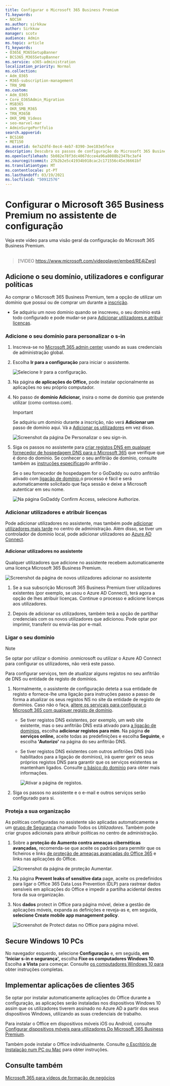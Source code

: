 ```yaml
---
title: Configurar o Microsoft 365 Business Premium
f1.keywords:
- NOCSH
ms.author: sirkkuw
author: Sirkkuw
manager: scotv
audience: Admin
ms.topic: article
f1_keywords:
- O365E_M365SetupBanner
- BCS365_M365SetupBanner
ms.service: o365-administration
localization_priority: Normal
ms.collection:
- Adm_O365
- M365-subscription-management
- TRN_SMB
ms.custom:
- Adm_O365
- Core_O365Admin_Migration
- MSB365
- OKR_SMB_M365
- TRN_M365B
- OKR_SMB_Videos
- seo-marvel-mar
- AdminSurgePortfolio
search.appverid:
- BCS160
- MET150
ms.assetid: 6e7a2dfd-8ec4-4eb7-8390-3ee103e5fece
description: Descubra os passos de configuração do Microsoft 365 Business Premium, incluindo a adição de um domínio e utilizadores, configurando políticas de segurança, e muito mais.
ms.openlocfilehash: 5b082e78f3dc4067dcce4a96a8088b2347bc3af4
ms.sourcegitcommit: 27b2b2e5c41934b918cac2c171556c45e36661bf
ms.translationtype: MT
ms.contentlocale: pt-PT
ms.lasthandoff: 03/19/2021
ms.locfileid: "50912576"
---
```

# <a name="set-up-microsoft-365-business-premium-in-the-setup-wizard"></a>Configurar o Microsoft 365 Business Premium no assistente de configuração

Veja este vídeo para uma visão geral da configuração do Microsoft 365 Business Premium.<br><br>

> [!VIDEO https://www.microsoft.com/videoplayer/embed/RE4jZwg] 

## <a name="add-your-domain-users-and-set-up-policies"></a>Adicione o seu domínio, utilizadores e configurar políticas

Ao comprar o Microsoft 365 Business Premium, tem a opção de utilizar um domínio que possui ou de comprar um durante a [inscrição](sign-up.md).

- Se adquiriu um novo domínio quando se inscreveu, o seu domínio está todo configurado e pode mudar-se para [Adicionar utilizadores e atribuir licenças](#add-users-and-assign-licenses).

### <a name="add-your-domain-to-personalize-sign-in"></a>Adicione o seu domínio para personalizar o s-in

1. Inscreva-se no [Microsoft 365 admin center](https://admin.microsoft.com) usando as suas credenciais de administração global. 

2. Escolha **Ir para a configuração** para iniciar o assistente.

    ![Selecione Ir para a configuração.](../media/gotosetupinadmincenter.png)

3. Na página **de aplicações do Office,** pode instalar opcionalmente as aplicações no seu próprio computador.
    
4. No passo de **domínio Adicionar,** insira o nome de domínio que pretende utilizar (como contoso.com).

    > [!IMPORTANT]
    > Se adquiriu um domínio durante a inscrição, não verá **Adicionar um** passo de domínio aqui. Vá a [Adicionar os utilizadores](#add-users-and-assign-licenses) em vez disso.

    ![Screenshot da página De Personalizar o seu sign-in.](../media/adddomain.png)

    
4. Siga os passos no assistente para [criar registos DNS em qualquer fornecedor de hospedagem DNS para o Microsoft 365](/office365/admin/get-help-with-domains/create-dns-records-at-any-dns-hosting-provider) que verifique que é dono do domínio. Se conhecer o seu anfitrião de domínio, consulte também as [instruções específicas](/office365/admin/get-help-with-domains/set-up-your-domain-host-specific-instructions)do anfitrião .

    Se o seu fornecedor de hospedagem for o GoDaddy ou outro anfitrião ativado com [ligação de domínio,](/office365/admin/get-help-with-domains/domain-connect)o processo é fácil e será automaticamente solicitado que faça sessão e deixe a Microsoft autenticar em seu nome.

    ![Na página GoDaddy Confirm Access, selecione Authorize.](../media/godaddyauth.png)

### <a name="add-users-and-assign-licenses"></a>Adicionar utilizadores e atribuir licenças

Pode adicionar utilizadores no assistente, mas também pode [adicionar utilizadores mais tarde](../admin/add-users/add-users.md) no centro de administração. Além disso, se tiver um controlador de domínio local, pode adicionar utilizadores ao [Azure AD Connect](/azure/active-directory/hybrid/how-to-connect-install-express).

#### <a name="add-users-in-the-wizard"></a>Adicionar utilizadores no assistente

Qualquer utilizadores que adicione no assistente recebem automaticamente uma licença Microsoft 365 Business Premium.

![Screenshot da página de novos utilizadores adicionar no assistente](../media/addnewuserspage.png)

1. Se a sua subscrição Microsoft 365 Business Premium tiver utilizadores existentes (por exemplo, se usou o Azure AD Connect), terá agora a opção de lhes atribuir licenças. Continue o processo e adicione licenças aos utilizadores.

2. Depois de adicionar os utilizadores, também terá a opção de partilhar credenciais com os novos utilizadores que adicionou. Pode optar por imprimir, transferir ou enviá-las por e-mail.

### <a name="connect-your-domain"></a>Ligar o seu domínio

> [!NOTE]
> Se optar por utilizar o domínio .onmicrosoft ou utilizar o Azure AD Connect para configurar os utilizadores, não verá este passo.
  
Para configurar serviços, tem de atualizar alguns registos no seu anfitrião de DNS ou entidade de registo de domínios.
  
1. Normalmente, o assistente de configuração deteta a sua entidade de registo e fornece-lhe uma ligação para instruções passo a passo de forma a atualizar os seus registos NS no site da entidade de registo de domínios. Caso não o faça, [altere os serviçais para configurar o Microsoft 365 com qualquer registo de domínio](../admin/get-help-with-domains/change-nameservers-at-any-domain-registrar.md). 

    - Se tiver registos DNS existentes, por exemplo, um web site existente, mas o seu anfitrião DNS está ativado para [a ligação de domínios](/office365/admin/get-help-with-domains/domain-connect), escolha **adicionar registos para mim**. Na página **de serviços online,** aceite todas as predefinições e escolha **Seguinte**, e escolha **'Autorizo'** na página do seu anfitrião DNS.
    - Se tiver registos DNS existentes com outros anfitriões DNS (não habilitados para a ligação de domínios), irá querer gerir os seus próprios registos DNS para garantir que os serviços existentes se mantenham ligados. Consulte [o básico do domínio](/office365/admin/get-help-with-domains/dns-basics) para obter mais informações.

        ![Ativar a página de registos.](../media/activaterecords.png)

2. Siga os passos no assistente e o e-mail e outros serviços serão configurado para si.

### <a name="protect-your-organization"></a>Proteja a sua organização 

As políticas configuradas no assistente são aplicadas automaticamente a um [grupo de Segurança](/office365/admin/create-groups/compare-groups#security-groups) chamado Todos os *Utilizadores*. Também pode criar grupos adicionais para atribuir políticas no centro de administração.

1. Sobre a **proteção do Aumento contra ameaças cibernéticas avançadas,** recomenda-se que aceite os padrãos para permitir que os ficheiros e links [de proteção de ameaças avançadas do Office 365](../security/office-365-security/office-365-atp.md) e links nas aplicações do Office.

    ![Screenshot da página de proteção Aumentar.](../media/increasetreatprotection.png)


2. Na página **Prevent leaks of sensitive data** page, aceite os predefinidos para ligar o Office 365 Data Loss Prevention (DLP) para rastrear dados sensíveis em aplicações do Office e impedir a partilha acidental destes fora da sua organização.

3. Nos **dados** protect in Office para página móvel, deixe a gestão de aplicações móveis, expanda as definições e reveja-as e, em seguida, **selecione Create mobile app management policy**.

    ![Screenshot de Protect datas no Office para página móvel.](../media/protectdatainmobile.png)


## <a name="secure-windows-10-pcs"></a>Secure Windows 10 PCs

No navegador esquerdo, selecione **Configuração** e, em seguida, **em 'Iniciar s-in e segurança',** escolha **Fixe os computadores Windows 10**. Escolha **a Vista** para começar. Consulte [os computadores Windows 10 para](secure-win-10-pcs.md) obter instruções completas.

## <a name="deploy-office-365-client-apps"></a>Implementar aplicações de clientes 365

Se optar por instalar automaticamente aplicações do Office durante a configuração, as aplicações serão instaladas nos dispositivos Windows 10 assim que os utilizadores tiverem assinado no Azure AD a partir dos seus dispositivos Windows, utilizando as suas credenciais de trabalho.

Para instalar o Office em dispositivos móveis iOS ou Android, consulte [Configurar dispositivos móveis para utilizadores Do Microsoft 365 Business Premium](set-up-mobile-devices.md).

Também pode instalar o Office individualmente. Consulte [o Escritório de Instalação num PC ou Mac](https://support.microsoft.com/office/4414eaaf-0478-48be-9c42-23adc4716658) para obter instruções.

## <a name="see-also"></a>Consulte também

[Microsoft 365 para vídeos de formação de negócios](https://support.microsoft.com/office/6ab4bbcd-79cf-4000-a0bd-d42ce4d12816)